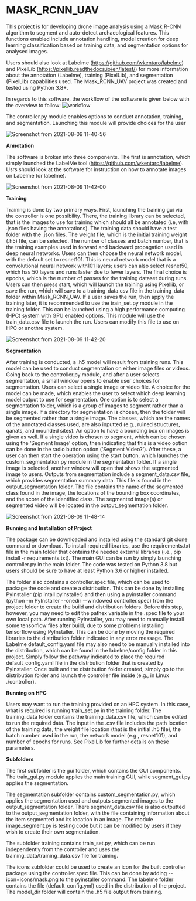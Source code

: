 <H1>MASK_RCNN_UAV</H1>

This project is for developing drone image analysis using a Mask R-CNN algorithm to segment and auto-detect archaeological features. This functions enabled include annotation handling, model creation for deep learning classification based on training data, and segmentation options for analysed images.

Users should also look at Labelme (https://github.com/wkentaro/labelme) and PixelLib (https://pixellib.readthedocs.io/en/latest/) for more information about the annotation (Labelme), training (PixelLib), and segmentation (PixelLib) capabilities used.  The Mask_RCNN_UAV project was created and tested using Python 3.8+.

In regards to this software, the workflow of the software is given below with the overview to follow:
![workflow](https://user-images.githubusercontent.com/6896620/128998737-e5e28587-e5ab-4451-aabf-da0f2d7c070a.jpg)




The controller.py module enables options to conduct annotation, training, and segmentation. Launching this module will provide choices for the user

![Screenshot from 2021-08-09 11-40-56](https://user-images.githubusercontent.com/6896620/128730858-dec2c198-0c88-4119-9411-3f0064028fe3.png)


<B>Annotation</B> 

The software is broken into three components. The first is annotation, which simply launched the LabelMe tool (https://github.com/wkentaro/labelme). Usrs should look at the software for instruction on how to annotate images on Labelme (or labelme).

![Screenshot from 2021-08-09 11-42-00](https://user-images.githubusercontent.com/6896620/128730951-e69d4315-73fd-46c2-9588-c8fe29acf536.png)


<B>Training</B>

Training is done by two primary ways. First, launching the training gui via the controller is one possibility. There, the training library can be selected, that is the images to use for training which should all be annotated (i.e, with .json files having the annotations). The training data should have a test folder with the .json files. The weight file, which is the initial training weight (.h5) file, can be selected. The number of classes and batch number, that is the training examples used in forward and backward propagation used in deep neural networks. Users can then choose the neural network model, with the default set to resnet101. This is neural network model that is a convolutional neural network with101 layers; users can also select resnet50, which has 50 layers and runs faster due to fewer layers. The final choice is epochs, which is the number of passes for the training dataset during runs. Users can then press start, which will launch the training using Pixellib, or save the run, which will save to a training_data.csv file in the training_data folder within Mask_RCNN_UAV. If a user saves the run, then apply the training later, it is recommended to use the train_set.py module in the training folder. This can be launched using a high performance computing (HPC) system with GPU enabled options. This module will use the train_data.csv file to launch the run. Users can modify this file to use on HPC or anothre system.

![Screenshot from 2021-08-09 11-42-20](https://user-images.githubusercontent.com/6896620/128733062-e5065f28-2f5c-43df-b766-1bc115caebf5.png)

<B>Segmentation</B>

After training is conducted, a .h5 model will result from training runs. This model can be used to conduct segmentation on either image files or videos. Going back to the controller.py module, and after a user selects segmentation, a small window opens to enable user choices for segmentation. Users can select a single image or video file. A choice for the model can be made, which enables the user to select which deep learning model output to use for segmentation. One option is to select a segmentation folder, which is a group of images to segment rather than a single image. If a directory for segmentation is chosen, then the folder will be segmented rather than a single image. The classes, which are the names of the annotated classes used, are also inputted (e.g., ruined structures, qanats, and mounded sites). An option to have a bounding box on images is given as well. If a single video is chosen to segment, which can be chosen using the ‘Segment Image’ option, then indicating that this is a video option can be done in the radio button option (‘Segment Video?’). After these, a user can then start the operation using the start button, which launches the custom_segmentation.py module in the segmentation folder. If a single image is selected, another window will open that shows the segmented image to users. Outputs from segmentation include a segment_data.csv file, which provides segmentation summary data. This file is found in the output_segmentation folder. The file contains the name of the segmented class found in the image, the locations of the bounding box coordinates, and the score of the identified class. The segmented image(s) or segmented video will be located in the output_segmentation folder.

![Screenshot from 2021-08-09 11-48-14](https://user-images.githubusercontent.com/6896620/128745750-256e5a11-d288-4691-aaa4-3a6129e2b878.png)


<B>Running and Installation of Project</B>

The package can be downloaded and installed using the standard git clone command or download. To install required libraries, use the requirements.txt file in the main folder that contains the needed external libraries (i.e., pip install -r requirements.txt). The main GUI can be run by simply launching controller.py in the main folder. The code was tested on Python 3.8 but users should be sure to have at least Python 3.6 or higher installed.

The folder also contains a controller.spec file, which can be used to package the code and create a distribution. This can be done by installing PyInstaller (pip intall pyinstaller) and then using a pyinstaller command (python -m PyInstaller --onedir --windowed controller.spec) from the project folder to create the build and distribution folders. Before this step, however, you may need to edit the pathex variable in the .spec file to your own local path. After running PyInstaller, you may need to manually install some tensorflow files after build, due to some problems installing tensorflow using PyInstaller. This can be done by moving the required libraries to the distribution folder indicated in any error message. The Labelme default_config.yaml file may also need to be manually installed into the distribution, which can be found in the labelme/config folder in this project. Simply follow the pathway indicated to place the required default_config.yaml file in the distrbution folder that is created by PyInstaller. Once built and the distribution folder created, simply go to the distribution folder and launch the controller file inside (e.g., in Linux ./controller).

<B>Running on HPC</B>

Users may want to run the training provided on an HPC system. In this case, what is required is running train_set.py in the training folder. The training_data folder contains the training_data.csv file, which can be edited to run the required data. The input in the .csv file includes the path location of the training data, the weight file location (that is the initial .h5 file), the batch number used in the run, the network model (e.g., resnet101), and number of epochs for runs. See PixelLib for further details on these parameters.

<B>Subfolders</B>

The first subfolder is the gui folder, which contains the GUI components. The train_gui.py module applies the main training GUI, while segment_gui.py applies the segmentation. 

The segmentation subfolder contains custom_segmentation.py, which applies the segmentation used and outputs segmented images to the output_segmentation folder. There segment_data.csv file is also outputted to the output_segmentation folder, with the file containing information about the item segmented and its location in an image. The module image_segment.py is testing code but it can be modified by users if they wish to create their own segmentation.

The subfolder training contains train_set.py, which can be run independently from the controller and uses the training_data/training_data.csv file for training. 

The icons subfolder could be used to create an icon for the built controller package using the controller.spec file. This can be done by adding --icon=icons/mask.png to the pyinstaller command. The labelme folder contains the file (default_config.yml) used in the distribution of the project. The model_dir folder will contain the .h5 file output from training.






